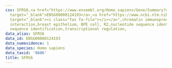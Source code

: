 ```yaml
---
csv: SFRS6,<a href="https://www.ensembl.org/Homo_sapiens/Gene/Summary?db=core;g=ENSG00000124193"
  target="_blank">ENSG00000124193</a>,<a href="https://www.ncbi.nlm.nih.gov/pubmed/22863008"
  target="_blank"><i class="fas fa-file"></i></a>",chromatin immunoprecipitation assay,direct
  interaction,breast epithelium, BPE cell, R2,nucleotide sequence identification,nucleotide
  sequence identification,transcriptional regulation,
data_alias: SFRS6
data_id: ENSG00000124193
data_numevidence: 1
data_species: Homo sapiens
data_taxid: '9606'
title: SFRS6
---
```

